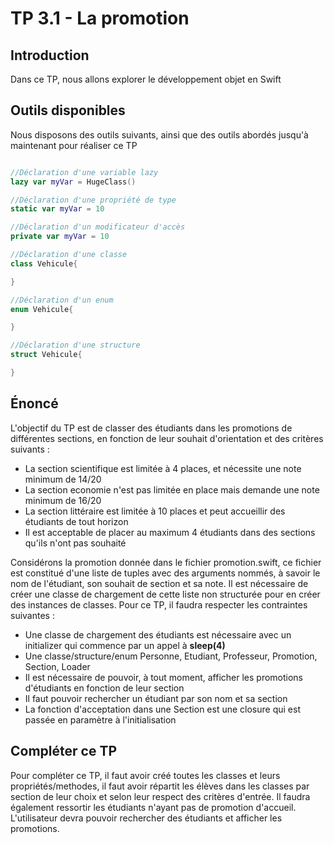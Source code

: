 # TP 3.1 - La promotion

## Introduction

Dans ce TP, nous allons explorer le développement objet en Swift

## Outils disponibles

Nous disposons des outils suivants, ainsi que des outils abordés jusqu'à maintenant pour réaliser ce TP

```swift

//Déclaration d'une variable lazy
lazy var myVar = HugeClass()

//Déclaration d'une propriété de type
static var myVar = 10

//Déclaration d'un modificateur d'accès
private var myVar = 10

//Déclaration d'une classe
class Vehicule{

}

//Déclaration d'un enum
enum Vehicule{

}

//Déclaration d'une structure
struct Vehicule{

}
```
## Énoncé

L'objectif du TP est de classer des étudiants dans les promotions de différentes sections, en fonction de leur souhait d'orientation et des critères suivants :

- La section scientifique est limitée à 4 places, et nécessite une note minimum de 14/20
- La section economie n'est pas limitée en place mais demande une note minimum de 16/20
- La section littéraire est limitée à 10 places et peut accueillir des étudiants de tout horizon
- Il est acceptable de placer au maximum 4 étudiants dans des sections qu'ils n'ont pas souhaité

Considérons la promotion donnée dans le fichier promotion.swift, ce fichier est constitué d'une liste de tuples avec des arguments nommés, à savoir le nom de l'étudiant, son souhait de section et sa note. Il est nécessaire de créer une classe de chargement de cette liste non structurée pour en créer des instances de classes. Pour ce TP, il faudra respecter les contraintes suivantes :


- Une classe de chargement des étudiants est nécessaire avec un initializer qui commence par un appel à **sleep(4)**
- Une classe/structure/enum Personne, Etudiant, Professeur, Promotion, Section, Loader
- Il est nécessaire de pouvoir, à tout moment, afficher les promotions d'étudiants en fonction de leur section
- Il faut pouvoir rechercher un étudiant par son nom et sa section
- La fonction d'acceptation dans une Section est une closure qui est passée en paramètre à l'initialisation

## Compléter ce TP

Pour compléter ce TP, il faut avoir créé toutes les classes et leurs propriétés/methodes, il faut avoir répartit les élèves dans les classes par section de leur choix et selon leur respect des critères d'entrée. Il faudra également ressortir les étudiants n'ayant pas de promotion d'accueil. L'utilisateur devra pouvoir rechercher des étudiants et afficher les promotions.